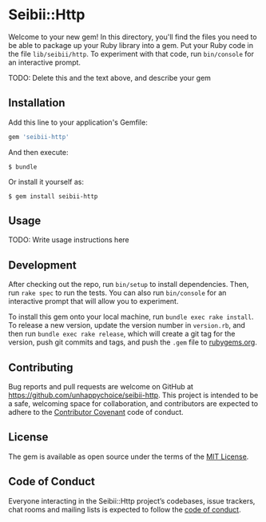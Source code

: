 # Seibii::Http

Welcome to your new gem! In this directory, you'll find the files you need to be able to package up your Ruby library into a gem. Put your Ruby code in the file `lib/seibii/http`. To experiment with that code, run `bin/console` for an interactive prompt.

TODO: Delete this and the text above, and describe your gem

## Installation

Add this line to your application's Gemfile:

```ruby
gem 'seibii-http'
```

And then execute:

    $ bundle

Or install it yourself as:

    $ gem install seibii-http

## Usage

TODO: Write usage instructions here

## Development

After checking out the repo, run `bin/setup` to install dependencies. Then, run `rake spec` to run the tests. You can also run `bin/console` for an interactive prompt that will allow you to experiment.

To install this gem onto your local machine, run `bundle exec rake install`. To release a new version, update the version number in `version.rb`, and then run `bundle exec rake release`, which will create a git tag for the version, push git commits and tags, and push the `.gem` file to [rubygems.org](https://rubygems.org).

## Contributing

Bug reports and pull requests are welcome on GitHub at https://github.com/unhappychoice/seibii-http. This project is intended to be a safe, welcoming space for collaboration, and contributors are expected to adhere to the [Contributor Covenant](http://contributor-covenant.org) code of conduct.

## License

The gem is available as open source under the terms of the [MIT License](https://opensource.org/licenses/MIT).

## Code of Conduct

Everyone interacting in the Seibii::Http project’s codebases, issue trackers, chat rooms and mailing lists is expected to follow the [code of conduct](https://github.com/unhappychoice/seibii-http/blob/master/CODE_OF_CONDUCT.md).
